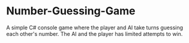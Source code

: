 # Number-Guessing-Game
A simple C# console game where the player and AI take turns guessing each other's number. The AI and the player has limited attempts to win.
